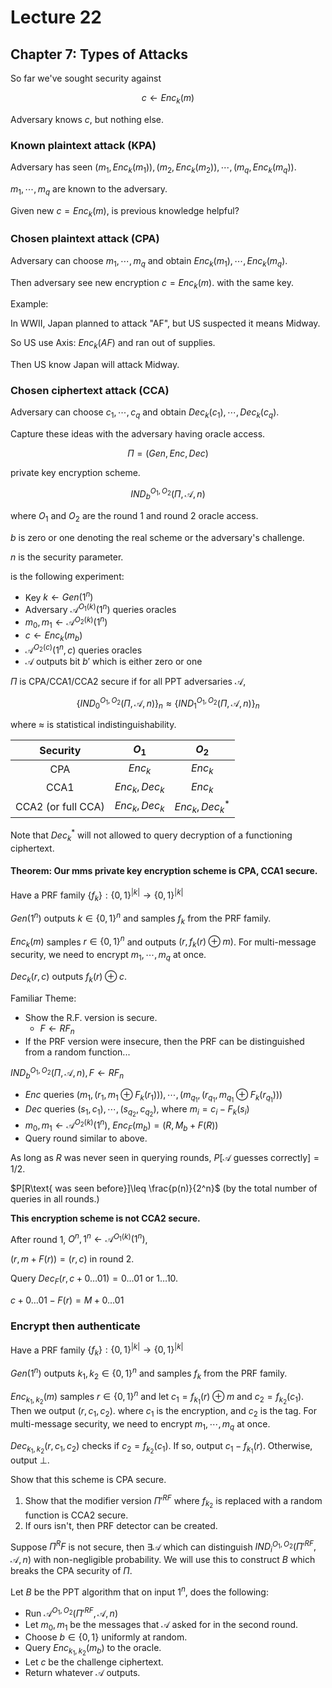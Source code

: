 # Lecture 22

## Chapter 7: Types of Attacks

So far we've sought security against

$$
c\gets Enc_k(m)
$$

Adversary knows $c$, but nothing else.

### Known plaintext attack (KPA)

Adversary has seen $(m_1,Enc_k(m_1)),(m_2,Enc_k(m_2)),\cdots,(m_q,Enc_k(m_q))$.

$m_1,\cdots,m_q$ are known to the adversary.

Given new $c=Enc_k(m)$, is previous knowledge helpful?

### Chosen plaintext attack (CPA)

Adversary can choose $m_1,\cdots,m_q$ and obtain $Enc_k(m_1),\cdots,Enc_k(m_q)$.

Then adversary see new encryption $c=Enc_k(m)$. with the same key.

Example:

In WWII, Japan planned to attack "AF", but US suspected it means Midway.

So US use Axis: $Enc_k(AF)$ and ran out of supplies.

Then US know Japan will attack Midway.

### Chosen ciphertext attack (CCA)

Adversary can choose $c_1,\cdots,c_q$ and obtain $Dec_k(c_1),\cdots,Dec_k(c_q)$.

Capture these ideas with the adversary having oracle access.

$$
\Pi=(Gen,Enc,Dec)
$$

private key encryption scheme.

$$
IND_b^{O_1,O_2}(\Pi,\mathcal{A},n)
$$

where $O_1$ and $O_2$ are the round 1 and round 2 oracle access.

$b$ is zero or one denoting the real scheme or the adversary's challenge.

$n$ is the security parameter.

is the following experiment:

- Key $k\gets Gen(1^n)$
- Adversary $\mathcal{A}^{O_1(k)}(1^n)$ queries oracles
- $m_0,m_1\gets \mathcal{A}^{O_2(k)}(1^n)$
- $c\gets Enc_k(m_b)$
- $\mathcal{A}^{O_2(c)}(1^n,c)$ queries oracles
- $\mathcal{A}$ outputs bit $b'$ which is either zero or one

$\Pi$ is CPA/CCA1/CCA2 secure if for all PPT adversaries $\mathcal{A}$,

$$
\{IND_0^{O_1,O_2}(\Pi,\mathcal{A},n)\}_n\approx\{IND_1^{O_1,O_2}(\Pi,\mathcal{A},n)\}_n
$$

where $\approx$ is statistical indistinguishability.

|Security|$O_1$|$O_2$|
|:---:|:---:|:---:|
|CPA|$Enc_k$|$Enc_k$|
|CCA1|$Enc_k,Dec_k$|$Enc_k$|
|CCA2 (or full CCA)|$Enc_k,Dec_k$|$Enc_k,Dec_k^*$|

Note that $Dec_k^*$ will not allowed to query decryption of a functioning ciphertext.

#### Theorem: Our mms private key encryption scheme is CPA, CCA1 secure.

Have a PRF family $\{f_k\}:\{0,1\}^|k|\to\{0,1\}^{|k|}$

$Gen(1^n)$ outputs $k\in\{0,1\}^n$ and samples $f_k$ from the PRF family.

$Enc_k(m)$ samples $r\in\{0,1\}^n$ and outputs $(r,f_k(r)\oplus m)$. For multi-message security, we need to encrypt $m_1,\cdots,m_q$ at once.

$Dec_k(r,c)$ outputs $f_k(r)\oplus c$.

Familiar Theme:

- Show the R.F. version is secure.
  - $F\gets RF_n$
- If the PRF version were insecure, then the PRF can be distinguished from a random function...

$IND_b^{O_1,O_2}(\Pi,\mathcal{A},n), F\gets RF_n$

- $Enc$ queries $(m_1,(r_1,m_1\oplus F_k(r_1))),\cdots,(m_{q_1},(r_{q_1},m_{q_1}\oplus F_k(r_{q_1})))$
- $Dec$ queries $(s_1,c_1),\cdots,(s_{q_2},c_{q_2})$, where $m_i=c_i-F_k(s_i)$
- $m_0,m_1\gets \mathcal{A}^{O_2(k)}(1^n)$, $Enc_F(m_b)=(R,M_b+F(R))$
- Query round similar to above.

As long as $R$ was never seen in querying rounds, $P[\mathcal{A} \text{ guesses correctly}]=1/2$.

$P[R\text{ was seen before}]\leq \frac{p(n)}{2^n}$ (by the total number of queries in all rounds.)

**This encryption scheme is not CCA2 secure.**

After round 1, $O^n,1^n\gets \mathcal{A}^{O_1(k)}(1^n)$,

$(r,m+F(r))=(r,c)$ in round 2.

Query $Dec_F(r,c+0\ldots 01)=0\ldots 01 \text{ or } 1\ldots 10$.

$c+0\ldots 01-F(r)=M+0\ldots 01$

### Encrypt then authenticate

Have a PRF family $\{f_k\}:\{0,1\}^|k|\to\{0,1\}^{|k|}$

$Gen(1^n)$ outputs $k_1,k_2\in\{0,1\}^n$ and samples $f_k$ from the PRF family.

$Enc_{k_1,k_2}(m)$ samples $r\in\{0,1\}^n$ and let $c_1=f_{k_1}(r)\oplus m$ and $c_2=f_{k_2}(c_1)$. Then we output $(r,c_1,c_2)$. where $c_1$ is the encryption, and $c_2$ is the tag. For multi-message security, we need to encrypt $m_1,\cdots,m_q$ at once.

$Dec_{k_1,k_2}(r,c_1,c_2)$ checks if $c_2=f_{k_2}(c_1)$. If so, output $c_1-f_{k_1}(r)$. Otherwise, output $\bot$.

Show that this scheme is CPA secure.

1. Show that the modifier version $\Pi'^{RF}$ where $f_{k_2}$ is replaced with a random function is CCA2 secure.
2. If ours isn't, then PRF detector can be created.

Suppose $\Pi^RF$ is not secure, then $\exists \mathcal{A}$ which can distinguish $IND_i^{O_1,O_2}(\Pi'^{RF},\mathcal{A},n)$ with non-negligible probability. We will use this to construct $B$ which breaks the CPA security of $\Pi$.

Let $B$ be the PPT algorithm that on input $1^n$, does the following:

- Run $\mathcal{A}^{O_1,O_2}(\Pi'^{RF},\mathcal{A},n)$
- Let $m_0,m_1$ be the messages that $\mathcal{A}$ asked for in the second round.
- Choose $b\in\{0,1\}$ uniformly at random.
- Query $Enc_{k_1,k_2}(m_b)$ to the oracle.
- Let $c$ be the challenge ciphertext.
- Return whatever $\mathcal{A}$ outputs.

